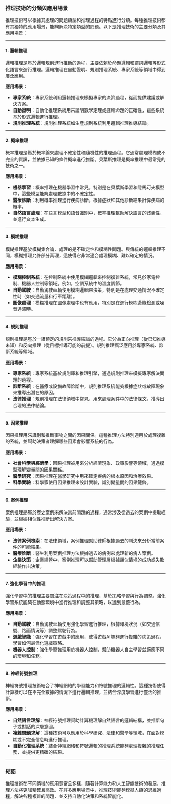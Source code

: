 ### 推理技術的分類與應用場景

推理技術可以根據其處理的問題類型和推理過程的特點進行分類。每種推理技術都有其獨特的應用場景，能夠解決特定類型的問題。以下是推理技術的主要分類及其應用場景：

---

#### 1. **邏輯推理**

邏輯推理是基於邏輯規則進行推斷的過程，主要依賴於命題邏輯和謂詞邏輯等形式化語言來進行推理。邏輯推理在自動證明、規則推理系統、專家系統等領域中得到廣泛應用。

**應用場景：**
   - **專家系統**：專家系統利用邏輯推理來模擬專家的決策過程，從而提供建議或解決方案。
   - **自動證明**：自動化推理系統用來證明數學定理或邏輯命題的正確性，這些系統基於形式邏輯進行推理。
   - **規則推理系統**：規則推理系統如生產規則系統利用邏輯推理推導結論。

---

#### 2. **概率推理**

概率推理是基於概率論來處理不確定性和隨機性的推理過程。它通常處理模糊或不完全的資訊，並依據已知的條件概率進行推斷。貝葉斯推理是概率推理中最常見的技術之一。

**應用場景：**
   - **機器學習**：概率推理在機器學習中常見，特別是在貝葉斯學習和隱馬可夫模型中，這些模型能夠處理數據中的不確定性。
   - **醫療診斷**：利用概率推理進行疾病診斷，根據症狀和其他診斷結果計算疾病的概率。
   - **自然語言處理**：在語言模型和語音識別中，概率推理幫助解決語言的歧義性，並進行文本生成。

---

#### 3. **模糊推理**

模糊推理基於模糊集合論，處理的是不確定性和模糊性問題。與傳統的邏輯推理不同，模糊推理允許部分真理，這使得它非常適合處理模糊、難以確定的情況。

**應用場景：**
   - **模糊控制系統**：在控制系統中使用模糊邏輯來控制複雜系統，常見於家電控制、機器人控制等領域。例如，空調系統中的溫度調節。
   - **自動駕駛**：自動駕駛車輛使用模糊邏輯來決策，特別是在處理交通情況不確定性時（如交通流量和行車距離）。
   - **圖像處理**：模糊推理在圖像處理中也有應用，特別是在進行模糊邊緣檢測或噪音過濾時。

---

#### 4. **規則推理**

規則推理是基於一組預定的規則來推導結論的過程。它分為正向推理（從已知推導未知）和反向推理（從目標推導可能的前提）。規則推理廣泛應用於專家系統、診斷系統等領域。

**應用場景：**
   - **專家系統**：專家系統基於規則庫和推理引擎，通過規則推理來模擬專家解決問題的過程。
   - **診斷系統**：在醫療或設備故障診斷中，規則推理系統能夠根據症狀或故障現象來推導出潛在的原因。
   - **法律推理**：規則推理在法律領域中常見，用來處理案件中的法律條文，推導出合理的法律結論。

---

#### 5. **因果推理**

因果推理用來識別和推斷事物之間的因果關係。這種推理方法特別適用於處理複雜的系統，並幫助決策者理解哪些因素會影響系統的行為。

**應用場景：**
   - **社會科學與經濟學**：因果推理被用來分析經濟現象、政策影響等領域，通過模型理解變量間的因果關係。
   - **醫學研究**：因果推理在醫學研究中用來確定疾病的根本原因和治療效果。
   - **科學實驗**：科學家使用因果推理來設計實驗，識別變量間的因果鏈條。

---

#### 6. **案例推理**

案例推理是基於歷史案例來解決當前問題的過程，通常涉及從過去的案例中提取經驗，並根據相似性推斷出解決方案。

**應用場景：**
   - **法律案例檢索**：在法律領域，案例推理幫助律師根據過去的判決來分析當前案件的可能結果。
   - **醫療診斷**：醫生利用案例推理方法根據過去的病例來處理新的病人案例。
   - **企業決策**：企業經營中，案例推理可以幫助管理層根據類似情境的成功或失敗經驗作出決策。

---

#### 7. **強化學習中的推理**

強化學習中的推理主要關注在決策過程中的推理，基於策略學習與行為調整。強化學習系統能夠在動態環境中進行推理和調整其策略，以達到最優行為。

**應用場景：**
   - **自動駕駛**：自動駕駛車輛使用強化學習進行推理，根據環境狀況（如交通信號、路面情況等）調整駕駛行為。
   - **遊戲智能**：強化學習在遊戲中的應用，使得遊戲AI能夠進行複雜的決策過程，學習如何最佳化遊戲策略。
   - **機器人控制**：強化學習推理用於機器人控制，幫助機器人自主學習並適應不同的環境和任務。

---

#### 8. **神經符號推理**

神經符號推理技術結合了神經網絡的學習能力和符號推理的邏輯性。這種技術使得計算機可以在不完全數據的情況下進行邏輯推理，並結合深度學習進行靈活的推斷。

**應用場景：**
   - **自然語言理解**：神經符號推理幫助計算機理解自然語言的邏輯結構，並推斷句子或對話的深層意圖。
   - **複雜問題求解**：這種技術可以應用於科學研究、法律和醫學等領域，在面對模糊或不完全信息時進行推理。
   - **自動化推理系統**：結合神經網絡和符號邏輯的推理系統能夠處理複雜的推理任務，並提供更精確的結果。

---

### 結語

推理技術在不同領域的應用豐富且多樣，隨著計算能力和人工智能技術的發展，推理方法將更加精確且高效。在許多應用場景中，推理技術能夠模擬人類的思維過程，解決各種複雜的問題，並支持自動化決策和系統智能化。